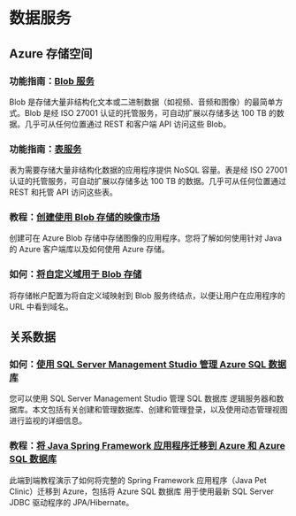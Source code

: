 <properties 
pageTitle="数据服务 - Azure 微软云" metakeywords="" 
  description="数据服务 - Azure 微软云"
  services="" 
  documentationCenter="java-data" 
  authors="" 
  manager="Tiffena" 
  editor="EricChen"/>
<tags ms.service=""
    ms.date="10/23/2014"
    wacn.date="01/11/2016"
    />
       
<h1 id="menu-java-data">数据服务</h1>
<!--<h2 id="header-0">基础</h2>
<h3>指南：<a href="/documentation/articles/fundamentals-data-management-business-analytics/">数据管理和业务分析</a></h3>
<p>了解 Azure 中可帮助您使用关系和非关系数据的技术。</p>
<h3>指南：<a href="/documentation/articles/fundamentals-data-management-choose-technology/">数据管理：选择合适的技术</a></h3>
<p>了解 Azure 中的不同数据管理技术方案。</p>-->
<h2 id="header-1">Azure 存储空间</h2>
<h3>功能指南：<a href="/documentation/articles/storage-java-how-to-use-blob-storage/">Blob 服务</a></h3>
<p>Blob 是存储大量非结构化文本或二进制数据（如视频、音频和图像）的最简单方式。Blob 是经 ISO 27001 认证的托管服务，可自动扩展以存储多达 100 TB 的数据。几乎可从任何位置通过 REST 和客户端 API 访问这些 Blob。</p>
<h3>功能指南：<a href="/documentation/articles/storage-java-how-to-use-table-storage/">表服务</a></h3>
<p>表为需要存储大量非结构化数据的应用程序提供 NoSQL 容量。表是经 ISO 27001 认证的托管服务，可自动扩展以存储多达 100 TB 的数据。几乎可从任何位置通过 REST 和托管 API 访问这些表。</p>
<h3>教程：<a href="/documentation/articles/storage-java-use-blob-storage-on-premises-app/">创建使用 Blob 存储的映像市场</a></h3>
<p>创建可在 Azure Blob 存储中存储图像的应用程序。您将了解如何使用针对 Java 的 Azure 客户端库以及如何使用 Azure 存储。</p>
<h3>如何：<a href="/documentation/articles/storage-custom-domain-name/">将自定义域用于 Blob 存储</a></h3>
<p>将存储帐户配置为将自定义域映射到 Blob 服务终结点，以便让用户在应用程序的 URL 中看到域名。</p>
<h2 id="header-2">关系数据</h2>
<!--<h3>功能指南：<a href="/documentation/articles/sql-data-java-how-to-use-sql-database/">SQL 数据库</a></h3>
<p>对于需要功能完备的关系型数据库即服务的应用程序，Azure 提供了 SQL 数据库（以前称为 SQL Azure 数据库）。SQL 数据库 提供高级别互操作性，允许客户利用众多主要开发框架来构建应用程序。</p>-->
<h3>如何：<a href="/documentation/articles/sql-database-manage-azure-ssms/">使用 SQL Server Management Studio 管理 Azure SQL 数据库</a></h3>
<p>您可以使用 SQL Server Management Studio 管理 SQL 数据库 逻辑服务器和数据库。本文包括有关创建和管理数据库、创建和管理登录，以及使用动态管理视图进行监视的详细信息。</p>
<h3>教程：<a href="http://petclinic.cloudapp.net/">将 Java Spring Framework 应用程序迁移到 Azure 和 Azure SQL 数据库</a></h3>
<p>此端到端教程演示了如何将完整的 Spring Framework 应用程序（Java Pet Clinic）迁移到 Azure，包括将 Azure SQL 数据库 用于使用最新 SQL Server JDBC 驱动程序的 JPA/Hibernate。</p>
<!--
<h3>Tutorial: <a href="/documentation/articles/documentdb-java-application/">Build a Java web application using DocumentDB</a></h3>
<p>This tutorial shows you how to use the Azure DocumentDB service to store and access data from a Java application hosted on Azure Websites.</p>-->
